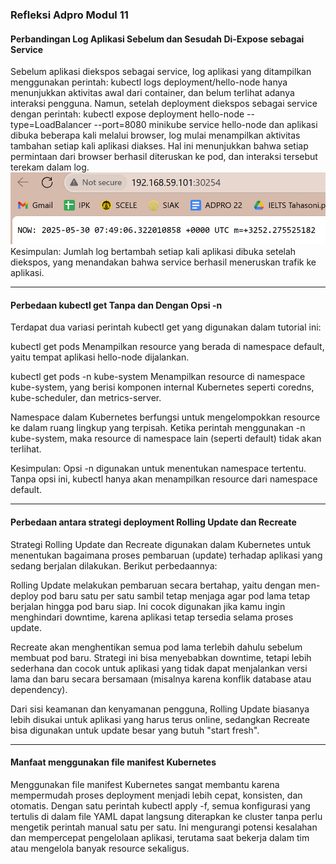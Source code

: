 ### Refleksi Adpro Modul 11 

#### Perbandingan Log Aplikasi Sebelum dan Sesudah Di-Expose sebagai Service
Sebelum aplikasi diekspos sebagai service, log aplikasi yang ditampilkan menggunakan perintah:
kubectl logs deployment/hello-node
hanya menunjukkan aktivitas awal dari container, dan belum terlihat adanya interaksi pengguna. Namun, setelah deployment diekspos sebagai service dengan perintah:
kubectl expose deployment hello-node --type=LoadBalancer --port=8080
minikube service hello-node
dan aplikasi dibuka beberapa kali melalui browser, log mulai menampilkan aktivitas tambahan setiap kali aplikasi diakses. Hal ini menunjukkan bahwa setiap permintaan dari browser berhasil diteruskan ke pod, dan interaksi tersebut terekam dalam log.
![alt text](image.png)
Kesimpulan: Jumlah log bertambah setiap kali aplikasi dibuka setelah diekspos, yang menandakan bahwa service berhasil meneruskan trafik ke aplikasi.

---

#### Perbedaan kubectl get Tanpa dan Dengan Opsi -n
Terdapat dua variasi perintah kubectl get yang digunakan dalam tutorial ini:

kubectl get pods
Menampilkan resource yang berada di namespace default, yaitu tempat aplikasi hello-node dijalankan.

kubectl get pods -n kube-system
Menampilkan resource di namespace kube-system, yang berisi komponen internal Kubernetes seperti coredns, kube-scheduler, dan metrics-server.

Namespace dalam Kubernetes berfungsi untuk mengelompokkan resource ke dalam ruang lingkup yang terpisah. Ketika perintah menggunakan -n kube-system, maka resource di namespace lain (seperti default) tidak akan terlihat.

Kesimpulan: Opsi -n digunakan untuk menentukan namespace tertentu. Tanpa opsi ini, kubectl hanya akan menampilkan resource dari namespace default.

---

#### Perbedaan antara strategi deployment Rolling Update dan Recreate
Strategi Rolling Update dan Recreate digunakan dalam Kubernetes untuk menentukan bagaimana proses pembaruan (update) terhadap aplikasi yang sedang berjalan dilakukan.
Berikut perbedaannya:

Rolling Update melakukan pembaruan secara bertahap, yaitu dengan men-deploy pod baru satu per satu sambil tetap menjaga agar pod lama tetap berjalan hingga pod baru siap. Ini cocok digunakan jika kamu ingin menghindari downtime, karena aplikasi tetap tersedia selama proses update.

Recreate akan menghentikan semua pod lama terlebih dahulu sebelum membuat pod baru. Strategi ini bisa menyebabkan downtime, tetapi lebih sederhana dan cocok untuk aplikasi yang tidak dapat menjalankan versi lama dan baru secara bersamaan (misalnya karena konflik database atau dependency).

Dari sisi keamanan dan kenyamanan pengguna, Rolling Update biasanya lebih disukai untuk aplikasi yang harus terus online, sedangkan Recreate bisa digunakan untuk update besar yang butuh "start fresh".

---

####  Manfaat menggunakan file manifest Kubernetes
Menggunakan file manifest Kubernetes sangat membantu karena mempermudah proses deployment menjadi lebih cepat, konsisten, dan otomatis. Dengan satu perintah kubectl apply -f, semua konfigurasi yang tertulis di dalam file YAML dapat langsung diterapkan ke cluster tanpa perlu mengetik perintah manual satu per satu. Ini mengurangi potensi kesalahan dan mempercepat pengelolaan aplikasi, terutama saat bekerja dalam tim atau mengelola banyak resource sekaligus.
